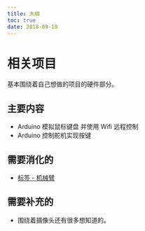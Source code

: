 ```yaml
---
title: 大纲
toc: true
date: 2018-09-10
---
```

# 相关项目

基本围绕着自己想做的项目的硬件部分。

## 主要内容

- Arduino 模拟鼠标键盘 并使用 Wifi 远程控制
- Arduino 控制舵机实现按键


## 需要消化的

- [标签 - 机械臂](http://www.cirmall.com/tags/1440)

## 需要补充的


- 围绕着摄像头还有很多想知道的。
